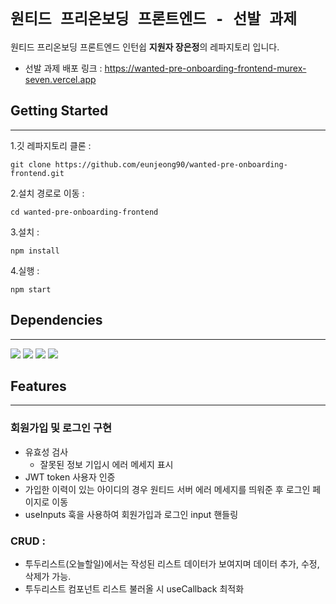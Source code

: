 # `원티드 프리온보딩 프론트엔드 - 선발 과제`
원티드 프리온보딩 프론트엔드 인턴쉽 **지원자 장은정**의 레파지토리 입니다.
* 선발 과제 배포 링크 : <https://wanted-pre-onboarding-frontend-murex-seven.vercel.app>



## Getting Started
***
1.깃 레파지토리 클론 : 

    git clone https://github.com/eunjeong90/wanted-pre-onboarding-frontend.git

2.설치 경로로 이동 :

    cd wanted-pre-onboarding-frontend
3.설치 :

    npm install

4.실행 : 

    npm start


## Dependencies
***
<img src="https://img.shields.io/badge/React-61DAFB?style=for-the-badge&logo=React&logoColor=black" />
<img src="https://img.shields.io/badge/TypeScript-3178C6?style=for-the-badge&logo=TypeScript&logoColor=white"/> 
<img src="https://img.shields.io/badge/axios-671CDE?style=for-the-badge&logo=React&logoColor=black" /> 
<img src="https://img.shields.io/badge/StyledComponents-DB7093?style=for-the-badge&logo=StyledComponents&logoColor=white" /> 

## Features
***
### 회원가입 및 로그인 구현 
- 유효성 검사
  - 잘못된 정보 기입시 에러 메세지 표시
- JWT token 사용자 인증
- 가입한 이력이 있는 아이디의 경우 원티드 서버 에러 메세지를 띄워준 후 로그인 페이지로 이동
- useInputs 훅을 사용하여 회원가입과 로그인 input 핸들링
### CRUD :
- 투두리스트(오늘할일)에서는 작성된 리스트 데이터가 보여지며 데이터 추가, 수정, 삭제가 가능.
- 투두리스트 컴포넌트 리스트 불러올 시 useCallback 최적화

